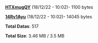 [**HTXmugQY**](/data/HTXmugQY.txt) (18/12/22 - 10:02)- 1100 bytes

[**14Rv1Ayu**](/data/14Rv1Ayu.txt) (18/12/22 - 10:02)- 14045 bytes

**Total Datas**: 517

**Total Size**: 3.46 MB / 3.5 MB